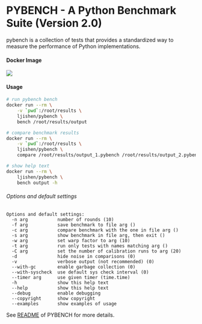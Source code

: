 # PYBENCH - A Python Benchmark Suite (Version 2.0)pybench is a collection of tests that provides a standardized way to measure the performance of Python implementations.#### Docker Image[![](https://images.microbadger.com/badges/image/ljishen/pybench.svg)](http://microbadger.com/images/ljishen/pybench "Get your own image badge on microbadger.com")#### Usage```bash# run pybench benchdocker run --rm \    -v `pwd`:/root/results \    ljishen/pybench \    bench /root/results/output# compare benchmark resultsdocker run --rm \    -v `pwd`:/root/results \    ljishen/pybench \    compare /root/results/output_1.pybench /root/results/output_2.pybench /root/results/compare_1_2.prof# show help textdocker run --rm \    ljishen/pybench \    bench output -h```###### Options and default settings```Options and default settings:  -n arg           number of rounds (10)  -f arg           save benchmark to file arg ()  -c arg           compare benchmark with the one in file arg ()  -s arg           show benchmark in file arg, then exit ()  -w arg           set warp factor to arg (10)  -t arg           run only tests with names matching arg ()  -C arg           set the number of calibration runs to arg (20)  -d               hide noise in comparisons (0)  -v               verbose output (not recommended) (0)  --with-gc        enable garbage collection (0)  --with-syscheck  use default sys check interval (0)  --timer arg      use given timer (time.time)  -h               show this help text  --help           show this help text  --debug          enable debugging  --copyright      show copyright  --examples       show examples of usage```See [README](https://svn.python.org/projects/python/trunk/Tools/pybench/README) of PYBENCH for more details.